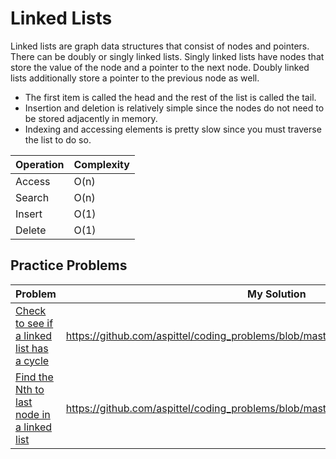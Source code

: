 # Linked Lists
Linked lists are graph data structures that consist of nodes and pointers. There can be doubly or singly linked lists. Singly linked lists have nodes that store the value of the node and a pointer to the next node. Doubly linked lists additionally store a pointer to the previous node as well.

* The first item is called the head and the rest of the list is called the tail.
* Insertion and deletion is relatively simple since the nodes do not need to be stored adjacently in memory.
* Indexing and accessing elements is pretty slow since you must traverse the list to do so.

|Operation|Complexity|
|---------|----------|
|Access   |O(n)      |
|Search   |O(n)      |
|Insert   |O(1)      |
|Delete   |O(1)      | 

## Practice Problems
|Problem   |My Solution|
|----------|-----------|
|[Check to see if a linked list has a cycle](https://www.hackerrank.com/challenges/ctci-linked-list-cycle)|https://github.com/aspittel/coding_problems/blob/master/linked_lists/has_cycle.py|
|[Find the Nth to last node in a linked list](https://www.udemy.com/python-for-data-structures-algorithms-and-interviews/learn/v4/overview)|https://github.com/aspittel/coding_problems/blob/master/linked_lists/nth_to_last_node.py|
